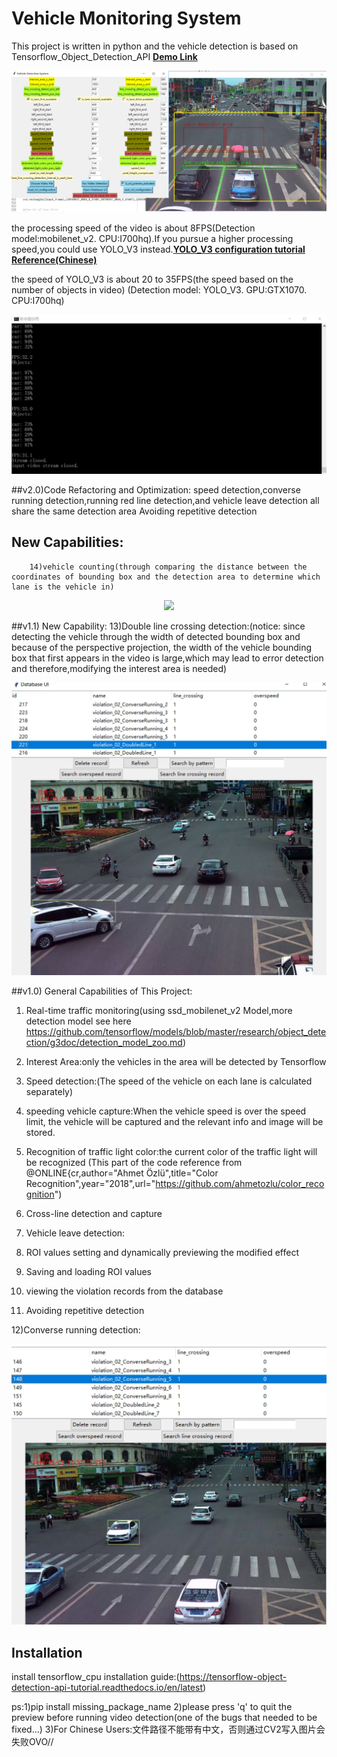# Vehicle Monitoring System
This project is written in python and the vehicle detection is based on Tensorflow_Object_Detection_API
[**Demo Link**](https://www.bilibili.com/video/av48336782/)
<p align="center">
  <img src="https://github.com/yy0yaolinjun1/ScreenShot/blob/master/TrafficMonitoring/main_ui.png">
</p>

the processing speed of the video is about 8FPS(Detection model:mobilenet_v2. CPU:I700hq).If you pursue a higher processing speed,you could use YOLO_V3 instead.[**YOLO_V3 configuration tutorial Reference(Chinese)**](https://blog.csdn.net/KID_yuan/article/details/88380269)

the speed of YOLO_V3 is about 20 to 35FPS(the speed based on the number of objects in video) (Detection model: YOLO_V3. GPU:GTX1070. CPU:I700hq)
<p align="center">
  <img src="https://github.com/yy0yaolinjun1/ScreenShot/blob/master/TrafficMonitoring/Fps_YoloV3.JPG">
</p>


##v2.0)Code Refactoring and Optimization:
		speed detection,converse running detection,running red line detection,and vehicle leave detection all share the same detection area
		Avoiding repetitive detection
##	   New Capabilities:
		14)vehicle counting(through comparing the distance between the coordinates of bounding box and the detection area to determine which lane is the vehicle in)
<p align="center">
	<img src="https://github.com/yy0yaolinjun1/ScreenShot/blob/master/TrafficMonitoring/vehicle_counting.png">
</p>		

##v1.1) New Capability:
	    13)Double line crossing detection:(notice: since detecting the vehicle through the width of detected bounding box and because of the perspective projection,
the width of the vehicle bounding box that first appears in the video is large,which may lead to error detection and therefore,modifying the interest area is needed)
<p align="center">
  <img src="https://github.com/yy0yaolinjun1/ScreenShot/blob/master/TrafficMonitoring/double_line_crossing.JPG">
</p>

##v1.0) General Capabilities of This Project:

1) Real-time traffic monitoring(using ssd_mobilenet_v2 Model,more detection model see here https://github.com/tensorflow/models/blob/master/research/object_detection/g3doc/detection_model_zoo.md)

2) Interest Area:only the vehicles in the area will be detected by Tensorflow

3) Speed detection:(The speed of the vehicle on each lane is calculated separately)

4) speeding vehicle capture:When the vehicle speed is over the speed limit, the vehicle will be captured and the relevant info and image will be stored.

5) Recognition of traffic light color:the current color of the traffic light will be recognized
(This part of the code reference from @ONLINE{cr,author="Ahmet Özlü",title="Color Recognition",year="2018",url="https://github.com/ahmetozlu/color_recognition")

6) Cross-line detection and capture

7) Vehicle leave detection:

8) ROI values setting and dynamically previewing the modified effect

9) Saving and loading ROI values

10) viewing the violation records from the database

11) Avoiding repetitive detection

12)Converse running detection:
<p align="center">
  <img src="https://github.com/yy0yaolinjun1/ScreenShot/blob/master/TrafficMonitoring/converse_crossing.jpg">
</p>




## Installation
install tensorflow_cpu
installation guide:(https://tensorflow-object-detection-api-tutorial.readthedocs.io/en/latest)

ps:1)pip install missing_package_name
   2)please press 'q' to quit the preview before running video detection(one of the bugs that needed to be fixed...)
   3)For Chinese Users:文件路径不能带有中文，否则通过CV2写入图片会失败OVO//